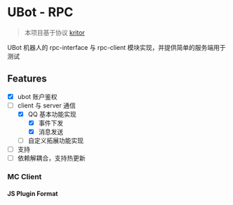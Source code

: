 # UBot - RPC

> 本项目基于协议 [kritor](https://github.com/KarinJS/kritor)

UBot 机器人的 rpc-interface 与 rpc-client 模块实现，并提供简单的服务端用于测试

## Features

- [x] ubot 账户鉴权
- [ ] client 与 server 通信
  - [x] QQ 基本功能实现
    - [x] 事件下发
    - [x] 消息发送
  - [ ] 自定义拓展功能实现
- [ ] 支持
- [ ] 依赖解耦合，支持热更新

### MC Client

#### JS Plugin Format

```javascript

```